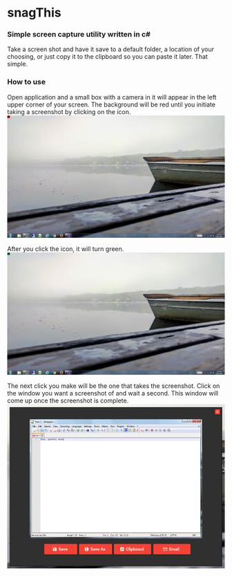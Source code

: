 # snagThis

### Simple screen capture utility written in c#
Take a screen shot and have it save to a default folder, a location of your choosing, or just copy it to the clipboard so you can paste it later. That simple.

### How to use
Open application and a small box with a camera in it will appear in the left upper corner of your screen. The background will be red until you initiate taking a screenshot by clicking on the icon. 
![template](/helpmeimages/beforeclick.JPG)

After you click the icon, it will turn green.
![template](/helpmeimages/afterclick.JPG)

The next click you make will be the one that takes the screenshot. Click on the window you want a screenshot of and wait a second. This window will come up once the screenshot is complete.
![template](/helpmeimages/captured.JPG)
